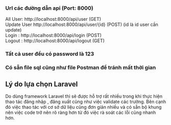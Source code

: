<h3>Url các đường dẫn api (Port: 8000)</h3>
All User: http://localhost:8000/api/user (GET)<br>
Update User http://localhost:8000/api/user/{id} (POST) (id là id user cần update)<br>
Login : http://localhost:8000/api/login (POST)<br>
Logout : http://localhost:8000/api/logout (GET)<br>

<h3>Tất cả user đều có password là 123 </h3>
<h3>Có sẵn file sql cũng như file Postman để tránh mất thời gian </h3>
<h2>Lý do lựa chọn Laravel</h2>


<p>Do dùng framework Laravel thì sẽ được hỗ trợ rất nhiều trong khi thực hiện thao tác đăng nhập ,
đăng xuất cũng như việc validate các trường. Bên cạnh đó việc thao tác với cơ sở dữ liệu cũng đơn giản nhiều và có sẵn bộ khung nên việc code trở nên rõ ràng hơn từ đó việc rà soát các lỗi cũng nhanh hơn.
</p>
